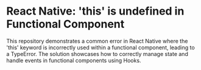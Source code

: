 # React Native: 'this' is undefined in Functional Component

This repository demonstrates a common error in React Native where the 'this' keyword is incorrectly used within a functional component, leading to a TypeError.  The solution showcases how to correctly manage state and handle events in functional components using Hooks.